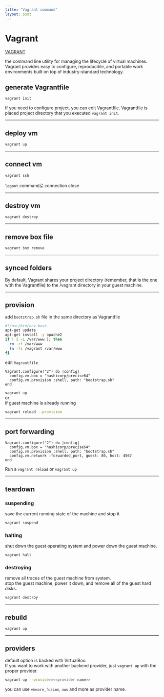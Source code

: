 ```yaml
---
title: "Vagrant command"
layout: post
---
```



# Vagrant  

[VAGRANT](https://www.vagrantup.com/)  

the command line utility for managing the lifecycle of virtual machines.  
Vagrant provides easy to configure, reproducible, and portable work environments built on top of industry-standard technology.  


## generate Vagrantfile  

```sh
vagrant init
```  

If you need to configure project, you can edit Vagrantfile.  Vagrantfile is placed project directory that you executed `vagrant init`.  


---

## deploy vm

```sh
vagrant up
```  


---

## connect vm

```sh
vagrant ssh
```  

`logout` command로 connection close


---

## destroy vm  

```sh
vagrant destroy
```  


---

## remove box file

```sh
vagrant box remove
```  


---

## synced folders

By default, Vagrant shares your project directory (remember, that is the one with the Vagrantfile) to the /vagrant directory in your guest machine.  


---

## provision  

add `bootstrap.sh` file in the same directory as Vagrantfile  

```sh
#!/usr/bin/env bash
apt-get update
apt-get install -y apache2
if ! [ -L /var/www ]; then
  rm -rf /var/www
  ln -fs /vagrant /var/www
fi
```  

edit `Vagrantfile`  

```{.ruby}
Vagrant.configure("2") do |config|
  config.vm.box = "hashicorp/precise64"
  config.vm.provision :shell, path: "bootstrap.sh"
end
```  

`vagrant up`  
or  
if guest machine is already running  

```sh
vagrant reload --provision
```  


---

## port forwarding  

```{.ruby}
Vagrant.configure("2") do |config|
  config.vm.box = "hashicorp/precise64"
  config.vm.provision :shell, path: "bootstrap.sh"
  config.vm.network :forwarded_port, guest: 80, host: 4567
end
```  

Run a `vagrant reload` or `vagrant up`  


---

## teardown

### suspending

save the current running state of the machine and stop it.  

```sh
vagrant suspend
```


### halting

shut down the guest operating system and power down the guest machine.  

```sh
vagrant halt
```


### destroying

remove all traces of the guest machine from system.  
stop the guest machine, power it down, and remove all of the guest hard disks.  

```sh
vagrant destroy
```


---

## rebuild

```sh
vagrant up
```


---

## providers

default option is backed with VirtualBox.  
If you want to work with another backend provider, just `vagrant up` with the proper provider.  

```sh
vagrant up --provider=<<provider name>>
```
you can use `vmware_fusion`, `aws` and more as provider name.  
